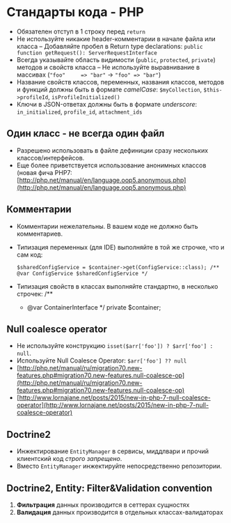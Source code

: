 Стандарты кода - PHP
====================

- Обязателен отступ в 1 строку перед `return`
- Не используйте никакие header-комментарии в начале файла или класса
– Добавляйте пробел в Return type declarations: `public function getRequest(): ServerRequestInterface`
- Всегда указывайте область видимости (`public`, `protected`, `private`) методов и свойств класса
– Не используйте выравнивание в массивах (`"foo"     => "bar"` -> `"foo" => "bar"`)
- Название свойств классов, переменных, названия классов, методов и функций должны быть в формате *camelCase*: `$myCollection`, `$this->profileId`, `isProfileInitialized()`
- Ключи в JSON-ответах должны быть в формате *underscore*: `in_initialized`, `profile_id`, `attachment_ids`

Один класс - не всегда один файл
--------------------------------

- Разрешено использовать в файле дефиниции сразу нескольких классов/интерфейсов.
- Еще более приветствуется использование анонимных классов (новая фича PHP7: [http://php.net/manual/en/language.oop5.anonymous.php](http://php.net/manual/en/language.oop5.anonymous.php)

Комментарии
-----------

- Комментарии нежелательны. В вашем коде не должно быть комментариев.
- Типизация переменных (для IDE) выполняйте в той же строчке, что и сам код:

    `$sharedConfigService = $container->get(ConfigService::class); /** @var ConfigService $sharedConfigService */`
- Типизация свойств в классах выполняйте стандартно, в несколько строчек:
    /**
     * @var ContainerInterface
     */
    private $container;
    
Null coalesce operator
----------------------
- Не используйте конструкцию `isset($arr['foo']) ? $arr['foo'] : null`. 
- Используйте Null Coalesce Operator: `$arr['foo'] ?? null`
- [http://php.net/manual/ru/migration70.new-features.php#migration70.new-features.null-coalesce-op](http://php.net/manual/ru/migration70.new-features.php#migration70.new-features.null-coalesce-op)
- [http://www.lornajane.net/posts/2015/new-in-php-7-null-coalesce-operator](http://www.lornajane.net/posts/2015/new-in-php-7-null-coalesce-operator)
    
Doctrine2
---------

- Инжектирование `EntityManager` в сервисы, миддлвари и прочий клиентский код *строго запрещено*.
- Вместо `EntityManager` инжектируйте непосредственно репозитории.

Doctrine2, Entity: Filter&Validation convention
-----------------------------------------------

1. **Фильтрация** данных производится в сеттерах сущностях
2. **Валидация** данных производится в отдельных классах-валидаторах